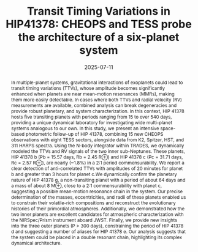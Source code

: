 ---
title: 'Transit Timing Variations in HIP41378: CHEOPS and TESS probe the architecture of a six-planet system'

event:  Detection and Dynamics of Exoplanets (DDE) -- Interplay between theory and observations
event_url: https://indico.global/event/8940/overview

location: Coimbra

summary: Detection and Dynamics of Exoplanets (DDE)  Interplay between theory and observations
abstract: In multiple-planet systems, gravitational interactions of exoplanets could lead to transit timing variations (TTVs), whose amplitude becomes significantly enhanced when planets are near mean-motion resonances (MMRs), making them more easily detectable. In cases where both TTVs and  radial velocity (RV) measurements are available, combined analysis can break degeneracies and provide robust planetary, and system characterization. In this context, HIP 41378 hosts five transiting planets with periods ranging from 15 to over 540 days, providing a unique dynamical laboratory for investigating wide multi-planet systems analogous to our own. In this study, we present an intensive space-based photometric follow-up of HIP 41378, combining 15 new CHEOPS observations with eight TESS sectors, alongside data from K2, Spitzer, HST, and 311 HARPS spectra. Using the N-body integrator within TRADES, we dynamically modeled the TTVs and RV signals  of the two inner sub-Neptunes. These planets, HIP 41378 b (Pb = 15.57 days, Rb = 2.45 R⊕) and HIP 41378 c (Pc = 31.71 days, Rc = 2.57 R⊕), are nearly (~1.8%) in a 2:1 period commensurability. We report a clear detection of anti-correlated TTVs with amplitudes of 20 minutes for planet b and greater than 3 hours for planet c.We dynamically confirm the planetary nature of HIP 41378 g, a non-transiting planet with a period of about 64 days and a mass of about 8 M⊕, close to a 2:1 commensurability with planet c, suggesting a possible mean-motion resonance chain in the system. Our precise determination of the masses, eccentricities, and radii of these planets enabled us to constrain their volatile-rich compositions and reconstruct the evolutionary histories of their primordial atmospheres. Additionally, we  demonstrated how the two inner planets are excellent candidates for atmospheric characterization with the NIRSpec/Prism instrument aboard JWST. Finally, we provide new insights into the three outer planets (P > 300 days), constraining the period of HIP 41378 d and suggesting a number of aliases for HIP 41378 e. Our analysis suggests that the system could be placed in a double resonant chain, highlighting its complex dynamical architecture.

# Talk start and end times.
#   End time can optionally be hidden by prefixing the line with `#`.
date: '2025-07-11'
#date_end: '2030-06-01T15:00:00Z'
all_day: false

# Schedule page publish date (NOT talk date).
publishDate: '2017-01-01T00:00:00Z'

authors:
  - admin

tags: []

# Is this a featured talk? (true/false)
featured: false

image:
  caption: 'Image credit: Gaia Lacedelli'
  focal_point: Right
#links:
#  - icon: twitter
#    icon_pack: fab
#    name: Follow
#    url: https://twitter.com/georgecushen
url_code: ''
url_pdf: ''
url_slides: 'https://indico.global/event/8940/contributions/126100/attachments/61148/117755/Pietro_Leonardi.pdf'
url_video: ''

# Markdown Slides (optional).
#   Associate this talk with Markdown slides.
#   Simply enter your slide deck's filename without extension.
#   E.g. `slides = "example-slides"` references `content/slides/example-slides.md`.
#   Otherwise, set `slides = ""`.
slides: ""

# Projects (optional).
#   Associate this post with one or more of your projects.
#   Simply enter your project's folder or file name without extension.
#   E.g. `projects = ["internal-project"]` references `content/project/deep-learning/index.md`.
#   Otherwise, set `projects = []`.
projects:
  - DDE25


#{{% callout note %}}
#Click on the **Slides** button above to view the built-in slides feature.
#{{% /callout %}}

#Slides can be added in a few ways:

#- **Create** slides using Hugo Blox Builder's [_Slides_](https://docs.hugoblox.com/reference/content-types/) feature and link using `slides` parameter in the front matter of the talk file
#- **Upload** an existing slide deck to `static/` and link using `url_slides` parameter in the front matter of the talk file
#- **Embed** your slides (e.g. Google Slides) or presentation video on this page using [shortcodes](https://docs.hugoblox.com/reference/markdown/).

#Further event details, including [page elements](https://docs.hugoblox.com/reference/markdown/) such as image galleries, can be added to the body of this page.
---